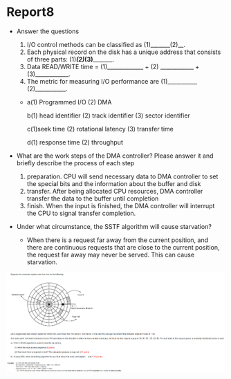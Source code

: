 # Report8



- Answer the questions

    1. I/O control methods can be classified as (1)_______(2)__.
    2. Each physical record on the disk has a unique address that consists of three parts: (1)_______(2)_____________(3)_____________.
    3. Data READ/WRITE time = (1)_____________ + (2) ____________ +(3)____________.
    4. The metric for measuring I/O performance are (1)__________,(2)___________.
    
    - a(1) Programmed I/O (2) DMA
    
      b(1) head identifier (2) track identifier (3) sector identifier
    
      c(1)seek time (2) rotational latency (3) transfer time
    
      d(1) response time (2) throughput



- What are the work steps of the DMA controller? Please answer it and briefly describe the process of each step
  1. preparation. CPU will send necessary data to DMA controller to set the special bits and the information about the buffer and disk 
  2. transfer. After being allocated CPU resources, DMA controller transfer the data to the buffer until completion
  3. finish. When the input is finished, the DMA controller will interrupt the CPU to signal transfer completion.



- Under what circumstance, the SSTF algorithm will cause starvation?

  - When there is a request far away from the current position, and there are continuous requests that are close to the current position, the request far away may never be served. This can cause starvation.

    

<img src="pictures/image-20210618191510769.png" alt="image-20210618191510769" style="zoom:200%;" />

